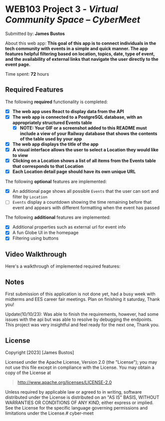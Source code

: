# WEB103 Project 3 - _Virtual Community Space – CyberMeet_

Submitted by: **James Bustos**

About this web app: **This goal of this app is to connect individuals in the tech community with events in a simple and quick manner. The app features helpful filtering based on location, topics, date, type of event, and the availability of external links that navigate the user directly to the event page.**

Time spent: **72** hours

## Required Features

The following **required** functionality is completed:

<!-- Make sure to check off completed functionality below -->

- [x] **The web app uses React to display data from the API**
- [x] **The web app is connected to a PostgreSQL database, with an appropriately structured Events table**
  - [x] **NOTE: Your GIF or a screenshot added to this README must include a view of your Railway database that shows the contents of the table used by your app**
- [x] **The web app displays the title of the app**
- [x] **A visual interface allows the user to select a Location they would like to view**
- [x] **Clicking on a Location shows a list of all items from the Events table that corresponds to that Location**
- [x] **Each Location detail page should have its own unique URL**

The following **optional** features are implemented:

- [x] An additional page shows all possible `Events` that the user can sort and filter by `Location`
- [ ] `Events` display a countdown showing the time remaining before that event and appears with different formatting when the event has passed

The following **additional** features are implemented:

- [x] Additional properties such as external url for event info
- [x] A fun Globe UI in the homepage
- [x] Filtering using buttons

## Video Walkthrough

Here's a walkthrough of implemented required features:

## Notes

First submission of this application is not done yet, had a busy week with midterms and EES career fair meetings. Plan on finishing it saturday, Thank you!

Update(10/10/23): Was able to finish the requirements, however, had some issues with the api but was able to resolve by debugging the endpoints. This project was very insightful and feel ready for the next one, Thank you.

## License

Copyright [2023] [James Bustos]

Licensed under the Apache License, Version 2.0 (the "License"); you may not use this file except in compliance with the License. You may obtain a copy of the License at

> http://www.apache.org/licenses/LICENSE-2.0

Unless required by applicable law or agreed to in writing, software distributed under the License is distributed on an "AS IS" BASIS, WITHOUT WARRANTIES OR CONDITIONS OF ANY KIND, either express or implied. See the License for the specific language governing permissions and limitations under the License.# cyber-meet
